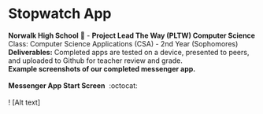 # Stopwatch App
<b> Norwalk High School</b> :school: - <b>Project Lead The Way (PLTW) Computer Science</b> </br>
<v>Class:</b> Computer Science Applications (CSA) - 2nd Year (Sophomores)<br>
<b>Deliverables:</b> Completed apps are tested on a device, presented to peers, and uploaded to Github for teacher review and grade.
<br> 
<b>Example screenshots of our completed messenger app. </b><br><br>
<b>Messenger App Start Screen</b>&nbsp;&nbsp;:octocat:<br><br>
! [Alt text] 

